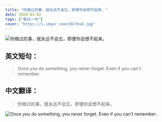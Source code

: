 ```yaml
---
title: "你做过的事，就永远不会忘，即便你会想不起来。"
date: 2020-03-02
tags: ["每日一句"]
cover: "https://i.imgur.com/X5CYmsD.jpg"
---
```


![你做过的事，就永远不会忘，即便你会想不起来。](https://i.imgur.com/USb055Q.jpg)

## 英文短句：
> Once you do something, you never forget. Even if you can't remember.

<!--more-->

## 中文翻译：
> 你做过的事，就永远不会忘，即便你会想不起来。

![Once you do something, you never forget. Even if you can't remember.](https://i.imgur.com/EHcvvl8.jpg)

